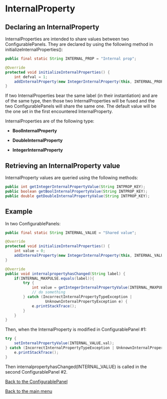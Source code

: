 # InternalProperty  <a name="intprop"></a>  

## Declaring an InternalProperty

InternalProperties are intended to share values between two ConfigurablePanels. They are declared by using the following method in initializeInternalProperties():

```java
public final static String INTERNAL_PROP = "Internal prop";

@Override
protected void initializeInternalProperties() {
    int defval = 1;
	addInternalProperty(new IntegerInternalProperty(this, INTERNAL_PROP, defval));
}
```

If two InternalProperties bear the same label (in their instantiation) and are of the same type, then those two InternalProperties will be fused and the two ConfigurablePanels will share the same one. The default value will be the one set in the first encountered InternalProperty.

InternalProperties are of the following type:

- **BoolInternalProperty**

- **DoubleInternalProperty**

- **IntegerInternalProperty**



## Retrieving an InternalProperty value

InternalProperty values are queried using the following methods:

```java
public int getIntegerInternalPropertyValue(String INTPROP_KEY);
public boolean getBoolInternalPropertyValue(String INTPROP_KEY);
public double getDoubleInternalPropertyValue(String INTPROP_KEY);
```



## Example

In two ConfigurablePanels:

```java
public final static String INTERNAL_VALUE = "Shared value";

@Override
protected void initializeInternalProperties() {		
	int value = 0;
    addInternalProperty(new IntegerInternalProperty(this, INTERNAL_VALUE, value));
}

@Override
public void internalpropertyhasChanged(String label) {
	if(INTERNAL_MAXPULSE.equals(label)){
		try {
			int value = getIntegerInternalPropertyValue(INTERNAL_MAXPULSE);
            // do something
		} catch (IncorrectInternalPropertyTypeException |
                  UnknownInternalPropertyException e) {
			e.printStackTrace();
		}
	}
}
```

Then, when the InternalProperty is modified in ConfigurablePanel #1:

```java
try {
	setInternalPropertyValue(INTERNAL_VALUE,val);
} catch (IncorrectInternalPropertyTypeException | UnknownInternalPropertyException e) {
	e.printStackTrace();
}
```

Then internalpropertyhasChanged(INTERNAL_VALUE) is called in the second ConfigurablePanel #2.



[Back to the ConfigurablePanel](configurablepanel.md)

[Back to the main menu](index.md)